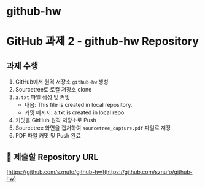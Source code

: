 # github-hw
# GitHub 과제 2 - github-hw Repository

## 과제 수행

1. GitHub에서 원격 저장소 `github-hw` 생성
2. Sourcetree로 로컬 저장소 clone
3. `a.txt` 파일 생성 및 커밋
   - 내용: This file is created in local repository.
   - 커밋 메시지: a.txt is created in local repo
4. 커밋을 GitHub 원격 저장소로 Push
5. Sourcetree 화면을 캡처하여 `sourcetree_capture.pdf` 파일로 저장
6. PDF 파일 커밋 및 Push 완료

## 🔗 제출할 Repository URL  
[https://github.com/sznufo/github-hw](https://github.com/sznufo/github-hw)
